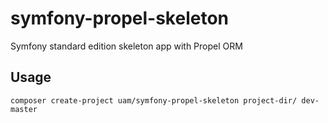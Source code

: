 symfony-propel-skeleton
=======================

Symfony standard edition skeleton app with Propel ORM

Usage
-----

````
composer create-project uam/symfony-propel-skeleton project-dir/ dev-master
````
